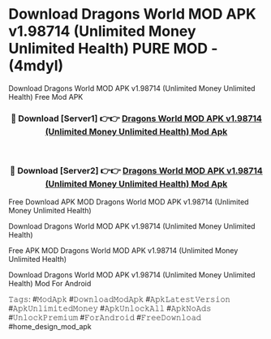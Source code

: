 # Download Dragons World MOD APK v1.98714 (Unlimited Money Unlimited Health) PURE MOD - (4mdyl)
Download Dragons World MOD APK v1.98714 (Unlimited Money Unlimited Health) Free Mod APK

<div align="center">
<h3>🔴 Download [Server1] 👉👉 <a href="https://apk-comot.site?title=Dragons_World_MOD_APK_v1.98714_(Unlimited_Money_Unlimited_Health)">Dragons World MOD APK v1.98714 (Unlimited Money Unlimited Health) Mod Apk</a></h3><br>

<h3>🔴 Download [Server2] 👉👉 <a href="https://apk-comot.site?title=Dragons_World_MOD_APK_v1.98714_(Unlimited_Money_Unlimited_Health)">Dragons World MOD APK v1.98714 (Unlimited Money Unlimited Health) Mod Apk</a></h3>
</div>


Free Download APK MOD Dragons World MOD APK v1.98714 (Unlimited Money Unlimited Health)

Download Dragons World MOD APK v1.98714 (Unlimited Money Unlimited Health) 

Free APK MOD Dragons World MOD APK v1.98714 (Unlimited Money Unlimited Health) 

Download Dragons World MOD APK v1.98714 (Unlimited Money Unlimited Health) Mod For Android

𝚃𝚊𝚐𝚜: #𝙼𝚘𝚍𝙰𝚙𝚔 #𝙳𝚘𝚠𝚗𝚕𝚘𝚊𝚍𝙼𝚘𝚍𝙰𝚙𝚔 #𝙰𝚙𝚔𝙻𝚊𝚝𝚎𝚜𝚝𝚅𝚎𝚛𝚜𝚒𝚘𝚗 #𝙰𝚙𝚔𝚄𝚗𝚕𝚒𝚖𝚒𝚝𝚎𝚍𝙼𝚘𝚗𝚎𝚢 #𝙰𝚙𝚔𝚄𝚗𝚕𝚘𝚌𝚔𝙰𝚕𝚕 #𝙰𝚙𝚔𝙽𝚘𝙰𝚍𝚜 #𝚄𝚗𝚕𝚘𝚌𝚔𝙿𝚛𝚎𝚖𝚒𝚞𝚖 #𝙵𝚘𝚛𝙰𝚗𝚍𝚛𝚘𝚒𝚍 #𝙵𝚛𝚎𝚎𝙳𝚘𝚠𝚗𝚕𝚘𝚊𝚍 #home_design_mod_apk
